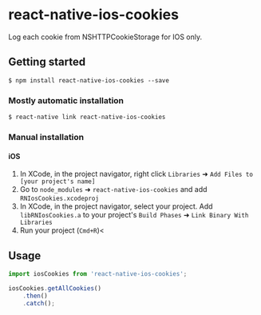 
# react-native-ios-cookies

Log each cookie from NSHTTPCookieStorage for IOS only.

## Getting started

`$ npm install react-native-ios-cookies --save`

### Mostly automatic installation

`$ react-native link react-native-ios-cookies`

### Manual installation


#### iOS

1. In XCode, in the project navigator, right click `Libraries` ➜ `Add Files to [your project's name]`
2. Go to `node_modules` ➜ `react-native-ios-cookies` and add `RNIosCookies.xcodeproj`
3. In XCode, in the project navigator, select your project. Add `libRNIosCookies.a` to your project's `Build Phases` ➜ `Link Binary With Libraries`
4. Run your project (`Cmd+R`)<

## Usage
```javascript
import iosCookies from 'react-native-ios-cookies';

iosCookies.getAllCookies()
	.then()
	.catch();
```
  
